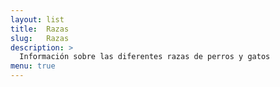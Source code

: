 ```yaml
---
layout: list
title:  Razas
slug:   Razas
description: >
  Información sobre las diferentes razas de perros y gatos
menu: true
---
```

